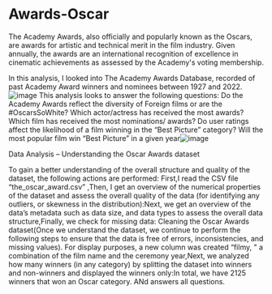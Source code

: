 # Awards-Oscar 
The Academy Awards, also officially and popularly known as the Oscars, are awards for artistic and technical merit in the film industry. Given annually, the awards are an international recognition of excellence in cinematic achievements as assessed by the Academy's voting membership. 

In this analysis, I looked into The Academy Awards Database, recorded of past Academy Award winners and nominees between 1927 and 2022.
![image](https://github.com/Saraseifi986/Awards-Oscar/assets/126350008/e3081d40-a373-4cc9-b0f4-797422b01073)
This analysis looks to answer the following questions:
Do the Academy Awards reflect the diversity of Foreign films or are the #OscarsSoWhite?
Which actor/actress has received the most awards?
Which film has received the most nominations/ awards?
Do user ratings affect the likelihood of a film winning in the “Best Picture” category? 
Will the most popular film win “Best Picture” in a given year![image](https://github.com/Saraseifi986/Awards-Oscar/assets/126350008/b28dab98-f050-4bf8-bcbd-563ea8f5d557)

Data Analysis –
Understanding the Oscar Awards dataset 

To gain a better understanding of the overall structure and quality of the dataset, the following actions are performed:
First,I read the CSV file “the_oscar_award.csv” ,Then, I get an overview of the numerical properties of the dataset and assess the overall quality of the data (for identifying any outliers, or skewness in the distribution):Next, we get an overview of the data’s metadata such as data size, and data types to assess the overall data structure,Finally, we check for missing data:
Cleaning the Oscar Awards dataset(Once we understand the dataset, we continue to perform the following steps to ensure that the data is free of errors, inconsistencies, and missing values). 
For display purposes, a new column was created “filmy, " a combination of the film name and the ceremony year,Next, we analyzed how many winners (in any category) by splitting the dataset into winners and non-winners and displayed the winners only:In total, we have 2125 winners that won an Oscar category.
ANd answers all questions.
